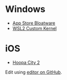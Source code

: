 # Windows
* [App Store Bloatware](removing_windows_store_bloatware.html)
* [WSL2 Custom Kernel](wsl-kernel.html)

# iOS
* [Hoopa City 2](hoopacity2.html)

Edit using [editor on GitHub](https://github.com/megascope/notes/edit/gh-pages/index.md).
